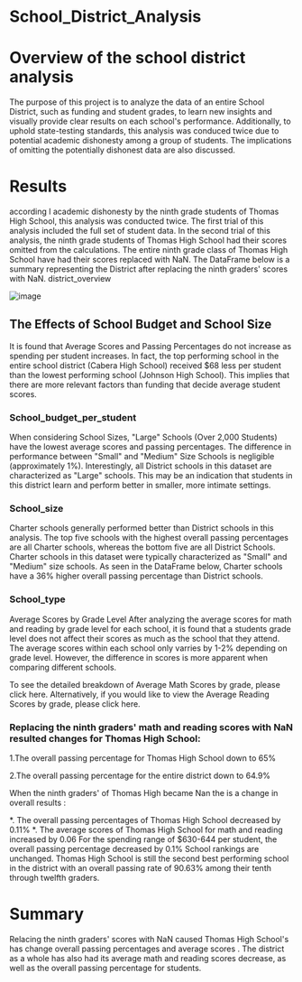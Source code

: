 # School_District_Analysis

# Overview of the school district analysis
The purpose of this project is to analyze the data of an entire School District, such as funding and student grades, to learn new insights and visually provide clear results on each school's performance. Additionally, to uphold state-testing standards, this analysis was conduced twice due to potential academic dishonesty among a group of students. The implications of omitting the potentially dishonest data are also discussed.


# Results
according l academic dishonesty by the ninth grade students of Thomas High School, this analysis was conducted twice. The first trial of this analysis included the full set of student data. In the second trial of this analysis, the ninth grade students of Thomas High School had their scores omitted from the calculations. The entire ninth grade class of Thomas High School have had their scores replaced with NaN. The DataFrame below is a summary representing the District after replacing the ninth graders' scores with NaN. district_overview

![image](https://user-images.githubusercontent.com/90945875/136616738-c0eec51a-9aa2-48dd-b4c3-0e3b82b8b50a.png)


## The Effects of School Budget and School Size
It is found that Average Scores and Passing Percentages do not increase as spending per student increases. In fact, the top performing school in the entire school district (Cabera High School) received $68 less per student than the lowest performing school (Johnson High School). This implies that there are more relevant factors than funding that decide average student scores.

### School_budget_per_student

When considering School Sizes, "Large" Schools (Over 2,000 Students) have the lowest average scores and passing percentages. The difference in performance between "Small" and "Medium" Size Schools is negligible (approximately 1%). Interestingly, all District schools in this dataset are characterized as "Large" schools. This may be an indication that students in this district learn and perform better in smaller, more intimate settings.

### School_size


Charter schools generally performed better than District schools in this analysis. The top five schools with the highest overall passing percentages are all Charter schools, whereas the bottom five are all District Schools. Charter schools in this dataset were typically characterized as "Small" and "Medium" size schools. As seen in the DataFrame below, Charter schools have a 36% higher overall passing percentage than District schools.

### School_type

Average Scores by Grade Level
After analyzing the average scores for math and reading by grade level for each school, it is found that a students grade level does not affect their scores as much as the school that they attend. The average scores within each school only varries by 1-2% depending on grade level. However, the difference in scores is more apparent when comparing different schools.

To see the detailed breakdown of Average Math Scores by grade, please click here. Alternatively, if you would like to view the Average Reading Scores by grade, please click here.

### Replacing the ninth graders' math and reading scores with NaN resulted  changes for Thomas High School:

1.The overall passing percentage for Thomas High School down to 65%

2.The overall passing percentage for the entire district down to 64.9%

When the ninth graders' of Thomas High became Nan the is a change in overall results :

*. The overall passing percentages of Thomas High School decreased by 0.11%
*. The average scores of Thomas High School for math and reading increased by 0.06
For the spending range of $630-644 per student, the overall passing percentage decreased by 0.1%
School rankings are unchanged. Thomas High School is still the second best performing school in the district with an overall passing rate of 90.63% among their tenth through twelfth graders.


# Summary


Relacing the ninth graders' scores with NaN caused Thomas High School's has change overall passing percentages and average scores . The district as a whole has also had its average math and reading scores decrease, as well as the overall passing percentage for students. 
